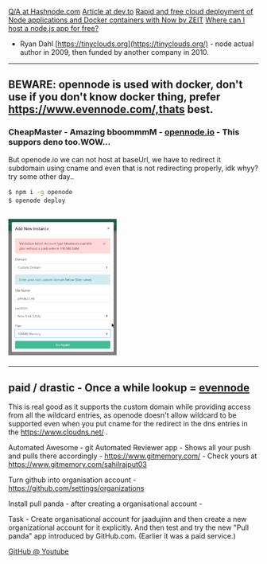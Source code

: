 [Q/A at Hashnode.com](https://hashnode.com/post/how-can-i-host-a-nodejs-application-for-free-cj1ugvxej004kbc539h7u3oaz)		[Article at dev.to](https://dev.to/grikomsn/tutors-for-friends-how-to-deploy-a-nodejs-website-on-zeit-now-3nbn)		[Rapid and free cloud deployment of Node applications and Docker containers with Now by ZEIT](https://technology.amis.nl/2017/09/01/rapid-and-free-cloud-deployment-of-node-applications-and-docker-containers-with-now-by-zeit/)		[Where can I host a node.js app for free?](https://www.quora.com/Where-can-I-host-a-node-js-app-for-free)		

- Ryan Dahl [https://tinyclouds.org](https://tinyclouds.org/) - node actual author in 2009, then funded by another company in 2010.

***

## **BEWARE: opennode is used with docker, don't use if you don't know docker thing**, prefer https://www.evennode.com/,thats best.

### CheapMaster - Amazing bboommmM - [opennode.io](https://www.openode.io)	- This suppors deno too.WOW...

But openode.io we can not host at baseUrl, we have to redirect it subdomain using cname and even that is not redirecting properly, idk whyy? try some other day..

```bash
$ npm i -g openode
$ openode deploy
```



## <img src="image-20200531182825502.png" alt="image-20200531182825502" style="zoom: 33%;" />	

***

## paid / drastic - Once a while lookup = [evennode](https://www.evennode.com/pricing)

This is real good as it supports the custom domain while providing access from all the wildcard entries, as openode doesn't allow wildcard to be supported even when you put cname for the redirect in the dns entries in the https://www.cloudns.net/ .

Automated Awesome - git Automated Reviewer app - Shows all your push and pulls there accordingly - https://www.gitmemory.com/ - Check yours at https://www.gitmemory.com/sahilrajput03

Turn github into organisation account -  https://github.com/settings/organizations

Install pull panda - after creating a organisational account - 

Task - Create organisational account for jaadujinn and then create a new organizational account for it explicitly. And then test and try the new "Pull panda" app introduced by GitHub.com. (Earlier it was a paid service.)

[GitHub @ Youtube](https://www.youtube.com/GitHub)		